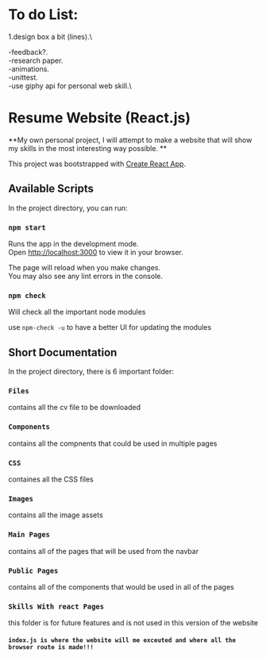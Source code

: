 # To do List:
1.design box a bit (lines).\

-feedback?.\
-research paper.\
-animations.\
-unittest.\
-use giphy api for personal web skill.\

# Resume Website (React.js)

**My own personal project, I will attempt to make a website that will show my skills in the most interesting way possible.
**

This project was bootstrapped with [Create React App](https://github.com/facebook/create-react-app).

## Available Scripts

In the project directory, you can run:

### `npm start`

Runs the app in the development mode.\
Open [http://localhost:3000](http://localhost:3000) to view it in your browser.

The page will reload when you make changes.\
You may also see any lint errors in the console.

### `npm check`

Will check all the important node modules

use `npm-check -u` to have a better UI for updating the modules

## Short Documentation

In the project directory, there is 6 important folder:

### `Files`

contains all the cv file to be downloaded

### `Components`

contains all the compnents that could be used in multiple pages

### `CSS`

containes all the CSS files

### `Images`

contains all the image assets

### `Main Pages`

contains all of the pages that will be used from the navbar

### `Public Pages`

contains all of the components that would be used in all of the pages

### `Skills With react Pages`

this folder is for future features and is not used in this version of the website

#### `index.js is where the website will me exceuted and where all the browser route is made!!!`
